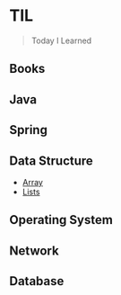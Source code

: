 # TIL
> Today I Learned

## Books

## Java

## Spring

## Data Structure
- [Array](DataStructure/Array.md)
- [Lists](DataStructure/Lists.md)

## Operating System

## Network

## Database
